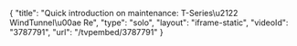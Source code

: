 {
    "title": "Quick introduction on maintenance:  T-Series\u2122 WindTunnel\u00ae Re",
    "type": "solo",
    "layout": "iframe-static",
    "videoId": "3787791",
    "url": "\/tvpembed\/3787791"
}
